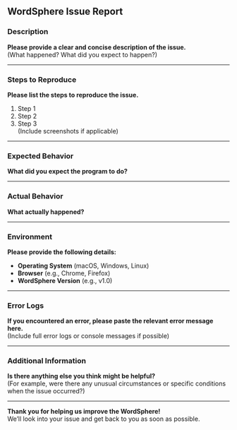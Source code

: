 ## WordSphere Issue Report

### Description  
**Please provide a clear and concise description of the issue.**  
(What happened? What did you expect to happen?)

---

### Steps to Reproduce  
**Please list the steps to reproduce the issue.**  
1. Step 1  
2. Step 2  
3. Step 3  
(Include screenshots if applicable)

---

### Expected Behavior  
**What did you expect the program to do?**

---

### Actual Behavior  
**What actually happened?**

---

### Environment  
**Please provide the following details:**  
- **Operating System** (macOS, Windows, Linux)  
- **Browser** (e.g., Chrome, Firefox)  
- **WordSphere Version** (e.g., v1.0)  

---

### Error Logs  
**If you encountered an error, please paste the relevant error message here.**  
(Include full error logs or console messages if possible)

---

### Additional Information  
**Is there anything else you think might be helpful?**  
(For example, were there any unusual circumstances or specific conditions when the issue occurred?)

---

**Thank you for helping us improve the WordSphere!**  
We’ll look into your issue and get back to you as soon as possible.

